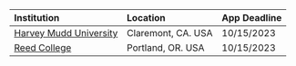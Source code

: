 | **Institution** | **Location** | **App Deadline** |
| :----       | :---       | :--- |
| [Harvey Mudd University](#hmc-cs) | Claremont, CA. USA | 10/15/2023 |
| [Reed College](#reed) | Portland, OR. USA | 10/15/2023 |

